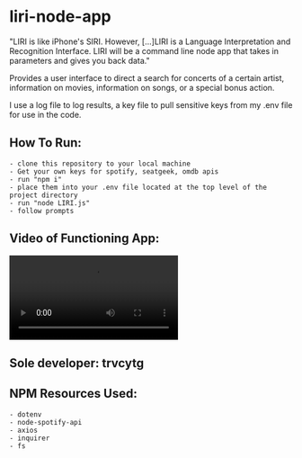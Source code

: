 # liri-node-app

"LIRI is like iPhone's SIRI. However, [...]LIRI is a Language Interpretation and Recognition Interface. LIRI will be a command line node app that takes in parameters and gives you back data."

Provides a user interface to direct a search for concerts of a certain artist, information on movies, information on songs, or a special bonus action.

I use a log file to log results, a key file to pull sensitive keys from my .env file for use in the code.

## How To Run:

    - clone this repository to your local machine
    - Get your own keys for spotify, seatgeek, omdb apis
    - run "npm i"
    - place them into your .env file located at the top level of the project directory
    - run "node LIRI.js"
    - follow prompts

## Video of Functioning App:

![LIRI Homework](working.mov)

## Sole developer: trvcytg

## NPM Resources Used:

    - dotenv
    - node-spotify-api
    - axios
    - inquirer
    - fs
